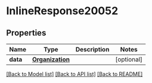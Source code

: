 # InlineResponse20052

## Properties
Name | Type | Description | Notes
------------ | ------------- | ------------- | -------------
**data** | [**Organization**](Organization.md) |  | [optional] 

[[Back to Model list]](../README.md#documentation-for-models) [[Back to API list]](../README.md#documentation-for-api-endpoints) [[Back to README]](../README.md)


